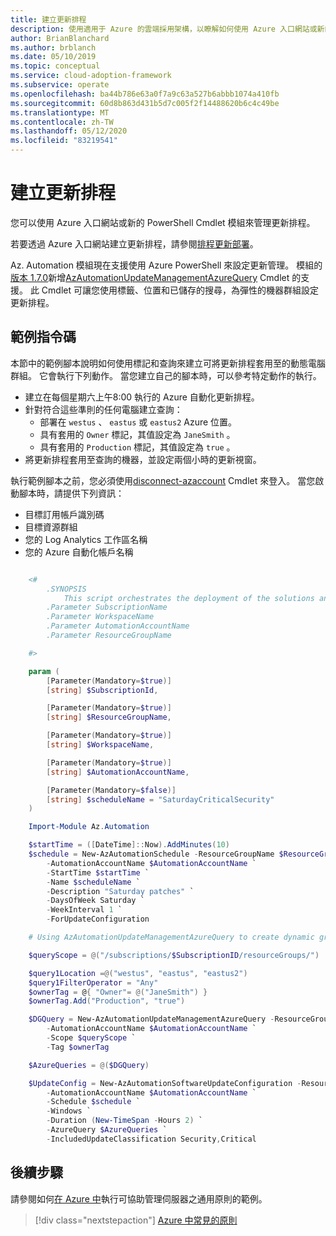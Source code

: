 ```yaml
---
title: 建立更新排程
description: 使用適用于 Azure 的雲端採用架構，以瞭解如何使用 Azure 入口網站或新的 PowerShell Cmdlet 模組來管理更新排程。
author: BrianBlanchard
ms.author: brblanch
ms.date: 05/10/2019
ms.topic: conceptual
ms.service: cloud-adoption-framework
ms.subservice: operate
ms.openlocfilehash: ba44b786e63a0f7a9c63a527b6abbb1074a410fb
ms.sourcegitcommit: 60d8b863d431b5d7c005f2f14488620b6c4c49be
ms.translationtype: MT
ms.contentlocale: zh-TW
ms.lasthandoff: 05/12/2020
ms.locfileid: "83219541"
---
```

# <a name="create-update-schedules"></a>建立更新排程

您可以使用 Azure 入口網站或新的 PowerShell Cmdlet 模組來管理更新排程。

若要透過 Azure 入口網站建立更新排程，請參閱[排程更新部署](https://docs.microsoft.com/azure/automation/automation-tutorial-update-management#schedule-an-update-deployment)。

Az. Automation 模組現在支援使用 Azure PowerShell 來設定更新管理。 模組的[版本 1.7.0](https://www.powershellgallery.com/packages/Az/1.7.0)新增[AzAutomationUpdateManagementAzureQuery](https://docs.microsoft.com/powershell/module/az.automation/new-azautomationupdatemanagementazurequery?view=azps-1.7.0) Cmdlet 的支援。 此 Cmdlet 可讓您使用標籤、位置和已儲存的搜尋，為彈性的機器群組設定更新排程。

## <a name="example-script"></a>範例指令碼

本節中的範例腳本說明如何使用標記和查詢來建立可將更新排程套用至的動態電腦群組。 它會執行下列動作。 當您建立自己的腳本時，可以參考特定動作的執行。

- 建立在每個星期六上午8:00 執行的 Azure 自動化更新排程。
- 針對符合這些準則的任何電腦建立查詢：
  - 部署在 `westus` 、 `eastus` 或 `eastus2` Azure 位置。
  - 具有套用的 `Owner` 標記，其值設定為 `JaneSmith` 。
  - 具有套用的 `Production` 標記，其值設定為 `true` 。
- 將更新排程套用至查詢的機器，並設定兩個小時的更新視窗。

執行範例腳本之前，您必須使用[disconnect-azaccount](https://docs.microsoft.com/powershell/module/az.accounts/connect-azaccount?view=azps-2.1.0) Cmdlet 來登入。 當您啟動腳本時，請提供下列資訊：

- 目標訂用帳戶識別碼
- 目標資源群組
- 您的 Log Analytics 工作區名稱
- 您的 Azure 自動化帳戶名稱

```powershell

    <#
        .SYNOPSIS
            This script orchestrates the deployment of the solutions and the agents.
        .Parameter SubscriptionName
        .Parameter WorkspaceName
        .Parameter AutomationAccountName
        .Parameter ResourceGroupName

    #>

    param (
        [Parameter(Mandatory=$true)]
        [string] $SubscriptionId,

        [Parameter(Mandatory=$true)]
        [string] $ResourceGroupName,

        [Parameter(Mandatory=$true)]
        [string] $WorkspaceName,

        [Parameter(Mandatory=$true)]
        [string] $AutomationAccountName,

        [Parameter(Mandatory=$false)]
        [string] $scheduleName = "SaturdayCriticalSecurity"
    )

    Import-Module Az.Automation

    $startTime = ([DateTime]::Now).AddMinutes(10)
    $schedule = New-AzAutomationSchedule -ResourceGroupName $ResourceGroupName `
        -AutomationAccountName $AutomationAccountName `
        -StartTime $startTime `
        -Name $scheduleName `
        -Description "Saturday patches" `
        -DaysOfWeek Saturday `
        -WeekInterval 1 `
        -ForUpdateConfiguration

    # Using AzAutomationUpdateManagementAzureQuery to create dynamic groups.

    $queryScope = @("/subscriptions/$SubscriptionID/resourceGroups/")

    $query1Location =@("westus", "eastus", "eastus2")
    $query1FilterOperator = "Any"
    $ownerTag = @{ "Owner"= @("JaneSmith") }
    $ownerTag.Add("Production", "true")

    $DGQuery = New-AzAutomationUpdateManagementAzureQuery -ResourceGroupName $ResourceGroupName `
        -AutomationAccountName $AutomationAccountName `
        -Scope $queryScope `
        -Tag $ownerTag

    $AzureQueries = @($DGQuery)

    $UpdateConfig = New-AzAutomationSoftwareUpdateConfiguration -ResourceGroupName $ResourceGroupName `
        -AutomationAccountName $AutomationAccountName `
        -Schedule $schedule `
        -Windows `
        -Duration (New-TimeSpan -Hours 2) `
        -AzureQuery $AzureQueries `
        -IncludedUpdateClassification Security,Critical
```

## <a name="next-steps"></a>後續步驟

請參閱如何[在 Azure 中](./common-policies.md)執行可協助管理伺服器之通用原則的範例。

> [!div class="nextstepaction"]
> [Azure 中常見的原則](./common-policies.md)
